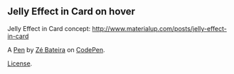 Jelly Effect in Card on hover
-----------------------------
Jelly Effect in Card concept: http://www.materialup.com/posts/jelly-effect-in-card 

A [Pen](https://codepen.io/zebateira/pen/zrvwGR) by [Zé Bateira](https://codepen.io/zebateira) on [CodePen](https://codepen.io).

[License](https://codepen.io/zebateira/pen/zrvwGR/license).